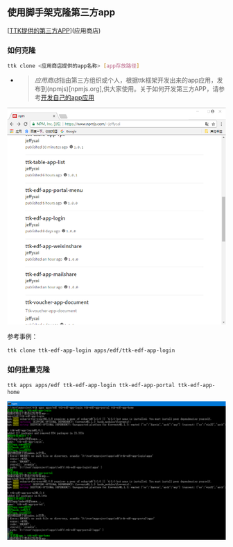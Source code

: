 ## 使用脚手架克隆第三方app
[[TTK提供的第三方APP](https://www.npmjs.com/~jeffycai)](应用商店)

### 如何克隆
```bash
ttk clone <应用商店提供的app名称> [app存放路径]
```

* > *应用商店*指由第三方组织或个人，根据ttk框架开发出来的app应用，发布到(npmjs)[npmjs.org],供大家使用。关于如何开发第三方APP，请参考[开发自己的app应用](_dev-app.md)

![Alt text](/assets/17860610746683.png)

参考事例：
```bash
ttk clone ttk-edf-app-login apps/edf/ttk-edf-app-login
```
### 如何批量克隆
```
ttk apps apps/edf ttk-edf-app-login ttk-edf-app-portal ttk-edf-app-home
```

![Alt text](/assets/20180411150725.png)
